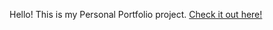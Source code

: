Hello! This is my Personal Portfolio project.
[Check it out here!](https://giacomo882.github.io/Portfolio/)

